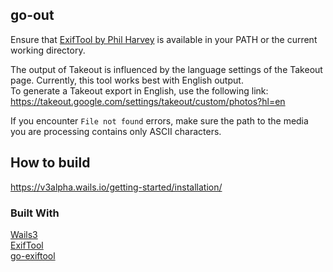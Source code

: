 ## go-out

Ensure that [ExifTool by Phil Harvey](https://exiftool.org/) is available in your PATH or the current working directory.

The output of Takeout is influenced by the language settings of the Takeout page. Currently, this tool works best with English output.  
To generate a Takeout export in English, use the following link:  
https://takeout.google.com/settings/takeout/custom/photos?hl=en

If you encounter `File not found` errors, make sure the path to the media you are processing contains only ASCII characters.

## How to build

https://v3alpha.wails.io/getting-started/installation/

### Built With

[Wails3](https://wails.io/)  
[ExifTool](https://exiftool.org/)  
[go-exiftool](https://github.com/barasher/go-exiftool)
